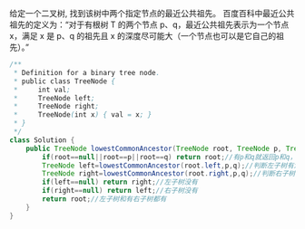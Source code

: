 给定一个二叉树, 找到该树中两个指定节点的最近公共祖先。
百度百科中最近公共祖先的定义为：“对于有根树 T 的两个节点 p、q，最近公共祖先表示为一个节点 x，满足 x 是 p、q 的祖先且 x 的深度尽可能大（一个节点也可以是它自己的祖先）。”

```java
/**
 * Definition for a binary tree node.
 * public class TreeNode {
 *     int val;
 *     TreeNode left;
 *     TreeNode right;
 *     TreeNode(int x) { val = x; }
 * }
 */
class Solution {   
    public TreeNode lowestCommonAncestor(TreeNode root, TreeNode p, TreeNode q) {
        if(root==null||root==p||root==q) return root;//有p和q就返回p和q，其他节点不返回
        TreeNode left=lowestCommonAncestor(root.left,p,q);//判断左子树有没有p和q
        TreeNode right=lowestCommonAncestor(root.right,p,q);//判断右子树有没有p和q
        if(left==null) return right;//左子树没有
        if(right==null) return left;//右子树没有
        return root;//左子树和有右子树都有
    }
}
```
